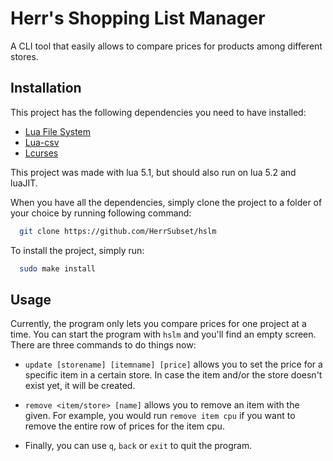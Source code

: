 # Herr's Shopping List Manager

A CLI tool that easily allows to compare prices for products among different stores.

## Installation

This project has the following dependencies you need to have installed:
* [Lua File System](https://keplerproject.github.io/luafilesystem/manual.html)
* [Lua-csv](https://github.com/geoffleyland/lua-csv)
* [Lcurses](http://www.pjb.com.au/comp/lua/lcurses.html#installation)

This project was made with lua 5.1, but should also run on lua 5.2 and luaJIT.

When you have all the dependencies, simply clone the project to a folder of
your choice by running following command:

```bash
  git clone https://github.com/HerrSubset/hslm
```
To install the project, simply run:
```bash
  sudo make install
```

## Usage
Currently, the program only lets you compare prices for one project at a time.
You can start the program with ``hslm`` and you'll find an empty screen. There
are three commands to do things now:

* ``update [storename] [itemname] [price]`` allows you to set the price for a
specific item in a certain store. In case the item and/or the store doesn't
exist yet, it will be created.

* ``remove <item/store> [name]`` allows you to remove an item with the given.
For example, you would run ``remove item cpu`` if you want to remove the entire
row of prices for the item cpu.

* Finally, you can use ``q``, ``back`` or ``exit`` to quit the program.
